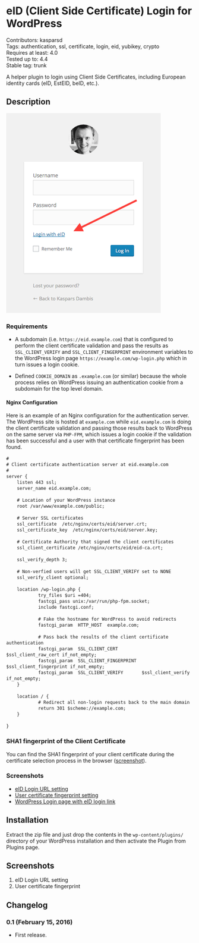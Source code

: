 # eID (Client Side Certificate) Login for WordPress

Contributors: kasparsd   
Tags: authentication, ssl, certificate, login, eid, yubikey, crypto   
Requires at least: 4.0   
Tested up to: 4.4   
Stable tag: trunk  

A helper plugin to login using Client Side Certificates, including European identity cards (eID, EstEID, beID, etc.).


## Description

![Screenshot of the login page with Client Certificate login link](screenshot-4.png)

### Requirements

- A subdomain (i.e. `https://eid.example.com`) that is configured to perform the client certificate validation and pass the results as `SSL_CLIENT_VERIFY` and `SSL_CLIENT_FINGERPRINT` environment variables to the WordPress login page `https://example.com/wp-login.php` which in turn issues a login cookie.

- Defined `COOKIE_DOMAIN` as `.example.com` (or similar) because the whole process relies on WordPress issuing an authentication cookie from a subdomain for the top level domain.

#### Nginx Configuration

Here is an example of an Nginx configuration for the authentication server. The WordPress site is hosted at `example.com` while `eid.example.com` is doing the client certificate validation and passing those results back to WordPress on the same server via `PHP-FPM`, which issues a login cookie if the validation has been successful and a user with that certificate fingerprint has been found.

	#
	# Client certificate authentication server at eid.example.com
	#
	server {
		listen 443 ssl;
		server_name eid.example.com;

		# Location of your WordPress instance
		root /var/www/example.com/public;

		# Server SSL certificates
		ssl_certificate  /etc/nginx/certs/eid/server.crt;
		ssl_certificate_key  /etc/nginx/certs/eid/server.key;

		# Certificate Authority that signed the client certificates
		ssl_client_certificate /etc/nginx/certs/eid/eid-ca.crt;

		ssl_verify_depth 3;

		# Non-verfied users will get SSL_CLIENT_VERIFY set to NONE
		ssl_verify_client optional;

		location /wp-login.php {
				try_files $uri =404;
				fastcgi_pass unix:/var/run/php-fpm.socket;
				include fastcgi.conf;

				# Fake the hostname for WordPress to avoid redirects
				fastcgi_param  HTTP_HOST  example.com;

				# Pass back the results of the client certificate authentication
				fastcgi_param  SSL_CLIENT_CERT         $ssl_client_raw_cert if_not_empty;
				fastcgi_param  SSL_CLIENT_FINGERPRINT  $ssl_client_fingerprint if_not_empty;
				fastcgi_param  SSL_CLIENT_VERIFY       $ssl_client_verify if_not_empty;
		}

		location / {
				# Redirect all non-login requests back to the main domain
				return 301 $scheme://example.com;
		}

	}

### SHA1 fingerprint of the Client Certificate

You can find the SHA1 fingerprint of your client certificate during the certificate selection process in the browser ([screenshot](https://github.com/kasparsd/eid-login/raw/master/screenshot-3.png)).

### Screenshots

- [eID Login URL setting](https://github.com/kasparsd/eid-login/raw/master/screenshot-1.png)
- [User certificate fingerprint setting](https://github.com/kasparsd/eid-login/raw/master/screenshot-2.png)
- [WordPress Login page with eID login link](https://github.com/kasparsd/eid-login/raw/master/screenshot-4.png)


## Installation

Extract the zip file and just drop the contents in the `wp-content/plugins/` directory of your WordPress installation and then activate the Plugin from Plugins page.


## Screenshots

1. eID Login URL setting
2. User certificate fingerprint


## Changelog

### 0.1 (February 15, 2016)

- First release.
